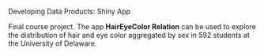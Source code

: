 Developing Data Products: Shiny App

Final course project. The app **HairEyeColor Relation** can be used to explore the distribution of hair 
and eye color aggregated by sex in 592 students at the University of Delaware. 
